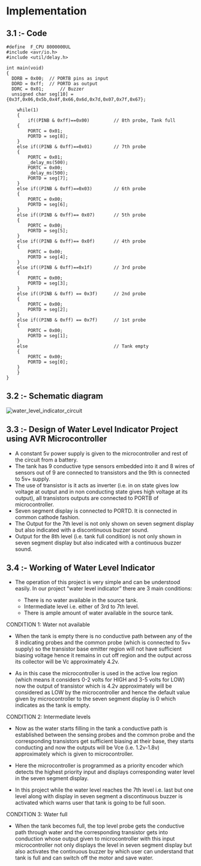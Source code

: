 # Implementation

## 3.1 :- Code 

    #define  F_CPU 8000000UL
    #include <avr/io.h>
    #include <util/delay.h>
    
    int main(void)
    {
      DDRB = 0x00;	// PORTB pins as input
	  DDRD = 0xff;	// PORTD as output
	  DDRC = 0x01;		// Buzzer
	  unsigned char seg[10] = {0x3f,0x06,0x5b,0x4f,0x66,0x6d,0x7d,0x07,0x7f,0x67};
	
        while(1)
        {
            if((PINB & 0xff)==0x00)			// 8th probe, Tank full	
		{
			PORTC = 0x01;
			PORTD = seg[8];
		}
		else if((PINB & 0xff)==0x01)		// 7th probe
		{		
			PORTC = 0x01;
			_delay_ms(500);
			PORTC = 0x00;
			_delay_ms(500);
			PORTD = seg[7];
		}
		else if((PINB & 0xff)==0x03)		// 6th probe
		{		
			PORTC = 0x00;
			PORTD = seg[6];
		}
		else if((PINB & 0xff)== 0x07)		// 5th probe
		{		
			PORTC = 0x00;
			PORTD = seg[5];
		}
		else if((PINB & 0xff)== 0x0f)		// 4th probe
		{		
			PORTC = 0x00;
			PORTD = seg[4];
		}
		else if((PINB & 0xff)==0x1f)		// 3rd probe 
		{		
			PORTC = 0x00;
			PORTD = seg[3];
		}
		else if((PINB & 0xff) == 0x3f)		// 2nd probe
		{		
			PORTC = 0x00;
			PORTD = seg[2];
		}	
		else if((PINB & 0xff) == 0x7f)		// 1st probe
		{		
			PORTC = 0x00;
			PORTD = seg[1];
		}	
		else                                // Tank empty
		{
			PORTC = 0x00;
			PORTD = seg[0];
		}					
        } 
    }





    
 ## 3.2 :- Schematic diagram 
 
![water_level_indicator_circuit](https://user-images.githubusercontent.com/98821876/157055385-86e49a74-1883-4893-87b6-aa280a6c8e48.png)














## 3.3 :- Design of Water Level Indicator Project using AVR Microcontroller 

   - A constant 5v power supply is given to the microcontroller and rest of the circuit from a battery.
   - The tank has 9 conductive type sensors  embedded into it and 8 wires of sensors out of 9 are connected to transistors and the 9th is connected to 5v+ supply.
   - The use of transistor is it acts as inverter (i.e. in on state gives low voltage at output and in non conducting state gives high voltage at its output), all transistors        outputs are connected to PORTB of microcontroller.
   - Seven segment display is connected to PORTD. It is connected in common cathode fashion.
   - The Output for the 7th level is not only shown on seven segment display but also indicated with a discontinuous buzzer sound.
   - Output for the 8th level (i.e. tank full condition) is not only shown in seven segment display but also indicated with a continuous buzzer sound.


## 3.4 :- Working of Water Level Indicator  


   - The operation of this project is very simple and can be understood easily. In our project “water level indicator”   there are 3 main conditions:

	 - There is no water available in the source tank.
	 - Intermediate level i.e. either of 3rd to 7th level.
	 - There is ample amount of water available in the source tank.


CONDITION 1: Water not available

   - When the tank is empty there is no conductive path between any of the 8 indicating probes and the common probe     (which is connected to 5v+ supply) so the transistor base emitter region will not have sufficient biasing voltage hence it remains in cut off region and the output across its collector will be Vc approximately 4.2v.
 
   - As in this case the microcontroller is used in the active low region (which means it considers 0-2 volts for HIGH and 3-5 volts for LOW) now the output of transistor which is 4.2v approximately will be considered as LOW by the microcontroller and hence the default value given by microcontroller to the seven segment display is 0 which indicates as the tank is empty.

CONDITION 2: Intermediate levels

   - Now as the water starts filling in the tank a conductive path is established between the sensing probes and the common probe and the corresponding transistors get sufficient biasing at their base, they starts conducting and now the outputs will be Vce (i.e. 1.2v-1.8v) approximately which is given to microcontroller.

   - Here the microcontroller is programmed as a priority encoder which detects the highest priority input and displays corresponding water level in the seven segment display.

   - In this project while the water level reaches the 7th level i.e. last but one level along with display in seven segment a discontinuous buzzer is activated which warns user that tank is going to be full soon.

CONDITION 3: Water full

   - When the tank becomes full, the top level probe gets the conductive path through water and the corresponding transistor gets into conduction whose output given to microcontroller with this input microcontroller not only displays the level in seven segment display but also activates the continuous buzzer by which user can understand that tank is full and can switch off the motor and save water.

    

